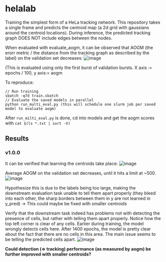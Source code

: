 # helalab


Training the simplest form of a HeLa tracking network. This repository takes a single frame and predicts the centroid map (a 2d grid with gaussians around the centroid locations). During inference, the predicted tracking graph DOES NOT include edges between the nodes.



When evaluated with evaluate_aogm, it can be observed that AOGM (the erorr metric / the distance from the tracking graph as described by the label) on the validation set decreases:
![image](https://github.com/user-attachments/assets/d1f5f404-d4bc-4f72-9ad1-57fb2df425b1)

(This is evaluated using only the first burst of validation bursts. X axis := epochs / 100, y axis:= aogm  

To reproduce:
```
// Run training
sbatch -q7d train.sbatch
// Evaluate the saved models in parallel
python run_multi_eval.py (this will schedule one slurm job per saved model to evaluate aogm)
```

After `run_milti_eval.py` is done, cd into models and get the aogm scores with `cat $(ls *.txt | sort -V)`


## Results

### v1.0.0
It can be verified that learning the centroids take place:
![image](https://github.com/user-attachments/assets/dc56484b-8551-47b0-b39e-81ffc926b39b)

Average AOGM on the validation set decreases, until it hits a limit at ~500.
![image](https://github.com/user-attachments/assets/dc6f35c0-cc8b-43ee-9bd2-cd1362df5774)

Hypothesize this is due to the labels being too large, making the downstream evaluation task unable to tell them apart properly (they bleed into each other, the sharp borders between them in y are not learned in y_pred)
-> This could maybe be fixed with smaller centroids

Verify that the downstream task indeed has problems not with detecting the presence of cells, but rather with telling them apart properly. Notice how the top left corner is clear of any cells. Earlier during training, the model wrongly detects cells here. After 1400 epochs, the model is pretty clear about the fact that there are no cells in this area. The main issue seems to be telling the predicted cells apart.
![image](https://github.com/user-attachments/assets/525d738e-625c-48eb-af96-324669c3f712)

**Could detection (=> tracking) performance (as measured by aogm) be further improved with smaller centroids?**
